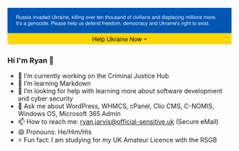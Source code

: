 [![Stand With Ukraine](https://raw.githubusercontent.com/vshymanskyy/StandWithUkraine/main/banner2-direct.svg)](https://stand-with-ukraine.pp.ua)
### Hi I'm Ryan 👋
- 🔭 I’m currently working on the Criminal Justice Hub
- 🌱 I’m learning Markdown 
- 🤔 I’m looking for help with learning more about software development and cyber security
- 💬 Ask me about WordPress, WHMCS, cPanel, Clio CMS, C-NOMIS, Windows OS, Microsoft 365 Admin
- 📫 How to reach me: ryan.jarvis@official-sensitive.uk (Secure eMail)
- 😄 Pronouns: He/Him/His
- ⚡ Fun fact: I am studying for my UK Amateur Licence with the RSGB
